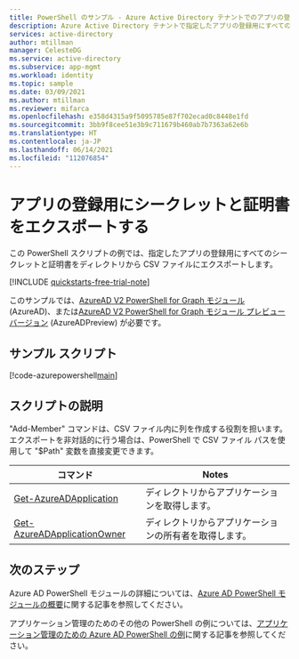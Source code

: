 ```yaml
---
title: PowerShell のサンプル - Azure Active Directory テナントでのアプリの登録用にシークレットと証明書をエクスポートします。
description: Azure Active Directory テナントで指定したアプリの登録用にすべてのシークレットと証明書をエクスポートする PowerShell の例。
services: active-directory
author: mtillman
manager: CelesteDG
ms.service: active-directory
ms.subservice: app-mgmt
ms.workload: identity
ms.topic: sample
ms.date: 03/09/2021
ms.author: mtillman
ms.reviewer: mifarca
ms.openlocfilehash: e358d4315a9f5095785e87f702ecad0c8448e1fd
ms.sourcegitcommit: 3bb9f8cee51e3b9c711679b460ab7b7363a62e6b
ms.translationtype: HT
ms.contentlocale: ja-JP
ms.lasthandoff: 06/14/2021
ms.locfileid: "112076854"
---
```

# <a name="export-secrets-and-certificates-for-app-registrations"></a>アプリの登録用にシークレットと証明書をエクスポートする

この PowerShell スクリプトの例では、指定したアプリの登録用にすべてのシークレットと証明書をディレクトリから CSV ファイルにエクスポートします。

[!INCLUDE [quickstarts-free-trial-note](../../../../includes/quickstarts-free-trial-note.md)]

このサンプルでは、[AzureAD V2 PowerShell for Graph モジュール](/powershell/azure/active-directory/install-adv2) (AzureAD)、または[AzureAD V2 PowerShell for Graph モジュール プレビュー バージョン](/powershell/azure/active-directory/install-adv2?view=azureadps-2.0-preview&preserve-view=true) (AzureADPreview) が必要です。

## <a name="sample-script"></a>サンプル スクリプト

[!code-azurepowershell[main](~/powershell_scripts/application-management/export-all-app-registrations-secrets-and-certs.ps1 "Exports all secrets and certificates for the specified app registrations in your directory.")]

## <a name="script-explanation"></a>スクリプトの説明

"Add-Member" コマンドは、CSV ファイル内に列を作成する役割を担います。
エクスポートを非対話的に行う場合は、PowerShell で CSV ファイル パスを使用して "$Path" 変数を直接変更できます。

| コマンド | Notes |
|---|---|
| [Get-AzureADApplication](/powershell/module/azuread/get-azureadapplication) | ディレクトリからアプリケーションを取得します。 |
| [Get-AzureADApplicationOwner](/powershell/module/azuread/Get-AzureADApplicationOwner) | ディレクトリからアプリケーションの所有者を取得します。 |

## <a name="next-steps"></a>次のステップ

Azure AD PowerShell モジュールの詳細については、[Azure AD PowerShell モジュールの概要](/powershell/azure/active-directory/overview)に関する記事を参照してください。

アプリケーション管理のためのその他の PowerShell の例については、[アプリケーション管理のための Azure AD PowerShell の例](../app-management-powershell-samples.md)に関する記事を参照してください。
